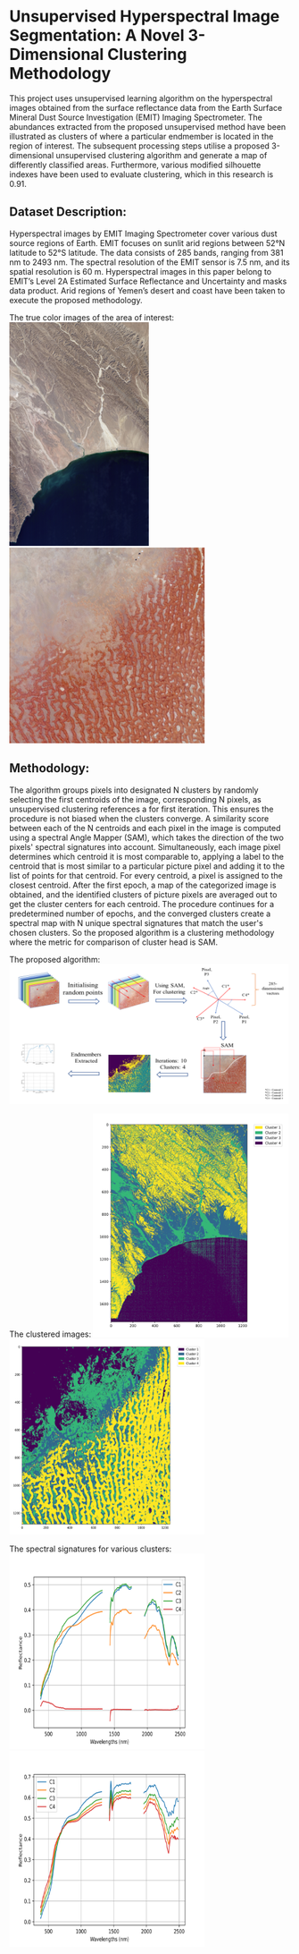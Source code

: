 # Unsupervised Hyperspectral Image Segmentation: A Novel 3-Dimensional Clustering Methodology
This project uses unsupervised learning algorithm on the hyperspectral images obtained from the surface reflectance data from the Earth Surface Mineral Dust Source Investigation (EMIT) Imaging Spectrometer. The abundances extracted from the proposed unsupervised method have been illustrated as clusters of where a particular endmember is located in the region of interest. 
The subsequent processing steps utilise a proposed 3-dimensional unsupervised clustering algorithm and generate a map of differently classified areas. Furthermore, various modified silhouette indexes have been used to evaluate clustering, which in this research is 0.91.

## Dataset Description:
Hyperspectral images by EMIT Imaging Spectrometer cover various dust source regions of Earth. EMIT focuses on sunlit arid regions between 52°N latitude to 52°S latitude. The data consists of 285 bands, ranging from 381 nm to 2493 nm. The spectral resolution of the EMIT sensor is 7.5 nm, and its spatial resolution is 60 m. Hyperspectral images in this paper belong to EMIT’s Level 2A Estimated Surface Reflectance and Uncertainty and masks data product. Arid regions of Yemen’s desert and coast have been taken to execute the proposed methodology.

The true color images of the area of interest: 
<img src="Images/EMIT_L2A_RFL_001_20230305T050148_2306403_005_YemenCoast.png" width="250" height="400"/> <img src="Images/EMIT_L2A_RFL_001_20230528T093558_2314807_018_Yemen.png" width="350" height="350"/>

## Methodology:
The algorithm groups pixels into designated N clusters by randomly selecting the first centroids of the image, corresponding N pixels, as unsupervised clustering references a for first iteration. This ensures the procedure is not biased when the clusters converge. A similarity score between each of the N centroids and each pixel in the image is computed using a spectral Angle Mapper (SAM), which takes the direction of the two pixels' spectral signatures into account. Simultaneously, each image pixel determines which centroid it is most comparable to, applying a label to the centroid that is most similar to a particular picture pixel and adding it to the list of points for that centroid. For every centroid, a pixel is assigned to the closest centroid. After the first epoch, a map of the categorized image is obtained, and the identified clusters of picture pixels are averaged out to get the cluster centers for each centroid. The procedure continues for a predetermined number of epochs, and the converged clusters create a spectral map with N unique spectral signatures that match the user's chosen clusters. So the proposed algorithm is a clustering methodology where the metric for comparison of cluster head is SAM.

The proposed algorithm:
<img src="Images/Model2.png" width="500" height="250"/>

The clustered images:
<img src="Images/Clustered Image - Yemen Coast(legend).png" width="350" height="400"/> <img src="Images/Clustered Image - Yemen Desert(legend).png" width="350" height="350"/>

The spectral signatures for various clusters:
<img src="Images/Spectral Reflectance - Yemen Coast.png" width="350" height="350"/> <img src="Images/Spectral Reflectance - Yemen Desert.png" width="350" height="350"/>